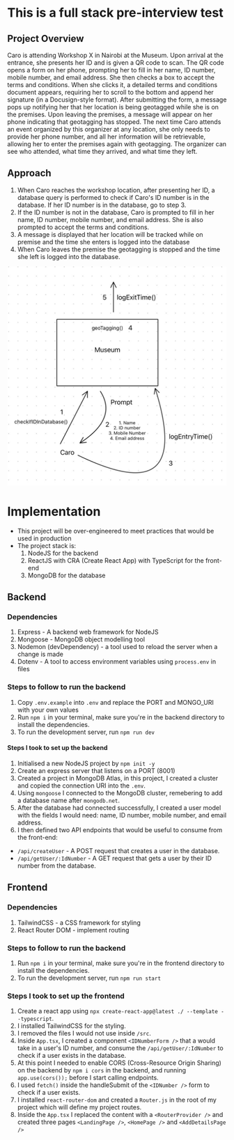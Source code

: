 # This is a full stack pre-interview test

## Project Overview

Caro is attending Workshop X in Nairobi at the Museum. Upon arrival at the entrance, she presents her ID and is given a QR code to scan. The QR code opens a form on her phone, prompting her to fill in her name, ID number, mobile number, and email address. She then checks a box to accept the terms and conditions. When she clicks it, a detailed terms and conditions document appears, requiring her to scroll to the bottom and append her signature (in a Docusign-style format). After submitting the form, a message pops up notifying her that her location is being geotagged while she is on the premises. Upon leaving the premises, a message will appear on her phone indicating that geotagging has stopped. The next time Caro attends an event organized by this organizer at any location, she only needs to provide her phone number, and all her information will be retrievable, allowing her to enter the premises again with geotagging. The organizer can see who attended, what time they arrived, and what time they left.

## Approach

1. ⁠When Caro reaches the workshop location, after presenting her ID, a database query is performed to check if Caro's ID number is in the database. If her ID number is in the database, go to step 3.
2. ⁠If the ID number is not in the database, Caro is prompted to fill in her name, ID number, mobile number, and email address. She is also prompted to accept the terms and conditions.
3. ⁠A message is displayed that her location will be tracked while on premise and the time she enters is logged into the database
4. ⁠When Caro leaves the premise the geotagging is stopped and the time she left is logged into the database.

![alt text](image.png)

# Implementation

- This project will be over-engineered to meet practices that would be used in production
- The project stack is:
  1. NodeJS for the backend
  2. ReactJS with CRA (Create React App) with TypeScript for the front-end
  3. MongoDB for the database

## Backend

### Dependencies

1. Express - A backend web framework for NodeJS
2. Mongoose - MongoDB object modelling tool
3. Nodemon (devDependency) - a tool used to reload the server when a change is made
4. Dotenv - A tool to access environment variables using `process.env` in files

### Steps to follow to run the backend

1. Copy `.env.example` into `.env` and replace the PORT and MONGO_URI with your own values
2. Run `npm i` in your terminal, make sure you're in the backend directory to install the dependencies.
3. To run the development server, run `npm run dev`

#### Steps I took to set up the backend

1. Initialised a new NodeJS project by `npm init -y`
2. Create an express server that listens on a PORT (8001)
3. Created a project in MongoDB Atlas, in this project, I created a cluster and copied the connection URI into the `.env`.
4. Using `mongoose` I connected to the MongoDB cluster, remebering to add a database name after `mongodb.net`.
5. After the database had connected successfully, I created a user model with the fields I would need: name, ID number, mobile number, and email address.
6. I then defined two API endpoints that would be useful to consume from the front-end:

- `/api/createUser` - A POST request that creates a user in the database.
- `/api/getUser/:IdNumber` - A GET request that gets a user by their ID number from the database.

## Frontend

### Dependencies

1. TailwindCSS - a CSS framework for styling
2. React Router DOM - implement routing

### Steps to follow to run the backend

1. Run `npm i` in your terminal, make sure you're in the frontend directory to install the dependencies.
2. To run the development server, run `npm run start`

### Steps I took to set up the frontend

1. Create a react app using `npx create-react-app@latest ./ --template --typescript`.
2. I installed TailwindCSS for the styling.
3. I removed the files I would not use inside `/src`.
4. Inside `App.tsx`, I created a component `<IDNumberForm />` that a would take in a user's ID number, and consume the `/api/getUser/:IdNumber` to check if a user exists in the database.
5. At this point I needed to enable CORS (Cross-Resource Origin Sharing) on the backend by `npm i cors` in the backend, and running `app.use(cors());` before I start calling endpoints.
6. I used `fetch()` inside the handleSubmit of the `<IDNumber />` form to check if a user exists.
7. I installed `react-router-dom` and created a `Router.js` in the root of my project which will define my project routes.
8. Inside the `App.tsx` I replaced the content with a `<RouterProvider />` and created three pages `<LandingPage />`, `<HomePage />` and `<AddDetailsPage />`
